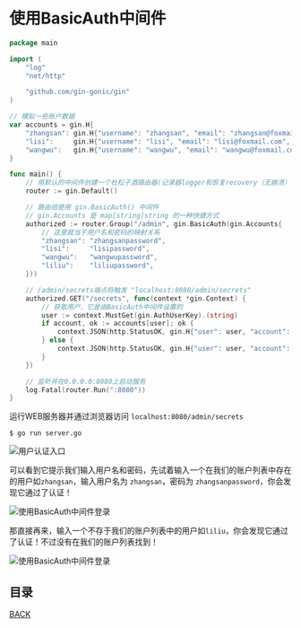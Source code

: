 # 使用BasicAuth中间件

```go
package main

import (
	"log"
	"net/http"

	"github.com/gin-gonic/gin"
)

// 模拟一些账户数据
var accounts = gin.H{
	"zhangsan": gin.H{"username": "zhangsan", "email": "zhangsan@foxmail.com", "phone": "13792892829"},
	"lisi":     gin.H{"username": "lisi", "email": "lisi@foxmail.com", "phone": "13792892830"},
	"wangwu":   gin.H{"username": "wangwu", "email": "wangwu@foxmail.com", "phone": "13792892831"},
}

func main() {
	// 用默认的中间件创建一个杜松子酒路由器(记录器logger和恢复recovery（无崩溃）中间件)
	router := gin.Default()

	// 路由组使用 gin.BasicAuth() 中间件
	// gin.Accounts 是 map[string]string 的一种快捷方式
	authorized := router.Group("/admin", gin.BasicAuth(gin.Accounts{
		// 这里就当于用户名和密码的映射关系
		"zhangsan": "zhangsanpassword",
		"lisi":     "lisipassword",
		"wangwu":   "wangwupassword",
		"liliu":    "liliupassword",
	}))

	// /admin/secrets端点将触发 "localhost:8080/admin/secrets"
	authorized.GET("/secrets", func(context *gin.Context) {
		// 获取用户，它是由BasicAuth中间件设置的
		user := context.MustGet(gin.AuthUserKey).(string)
		if account, ok := accounts[user]; ok {
			context.JSON(http.StatusOK, gin.H{"user": user, "account": account})
		} else {
			context.JSON(http.StatusOK, gin.H{"user": user, "account": "No account -:("})
		}
	})

	// 监听并在0.0.0.0:8080上启动服务
	log.Fatal(router.Run(":8080"))
}
```

运行WEB服务器并通过浏览器访问 `localhost:8080/admin/secrets`

```shell
$ go run server.go
```

![用户认证入口](https://lucklit.oss-cn-beijing.aliyuncs.com/written/Snip20191218_70.png)

可以看到它提示我们输入用户名和密码，先试着输入一个在我们的账户列表中存在的用户如`zhangsan`，输入用户名为 `zhangsan`，密码为 `zhangsanpassword`，你会发现它通过了认证！

![使用BasicAuth中间件登录](https://lucklit.oss-cn-beijing.aliyuncs.com/written/Snip20191219_72.png)

那直接再来，输入一个不存于我们的账户列表中的用户如`liliu`，你会发现它通过了认证！不过没有在我们的账户列表找到！

![使用BasicAuth中间件登录](https://lucklit.oss-cn-beijing.aliyuncs.com/written/Snip20191219_73.png)


## 目录

[BACK](../gin-use.md)